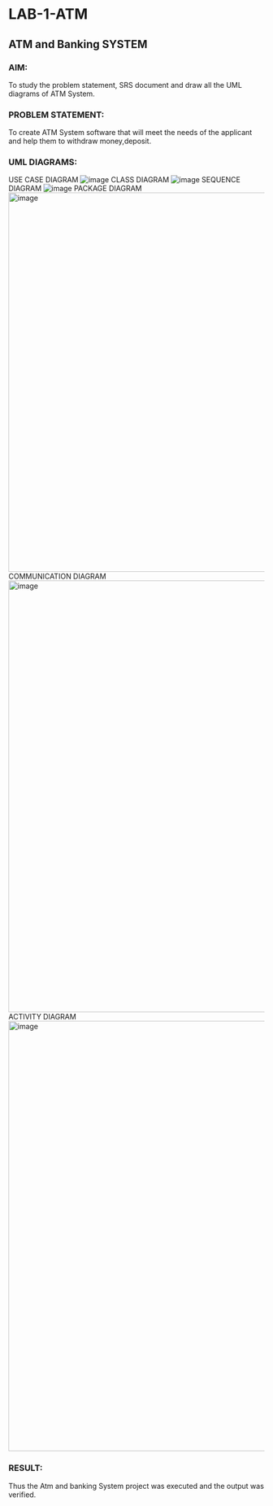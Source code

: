 # LAB-1-ATM
## ATM and Banking SYSTEM
### AIM: 
To study the problem statement, SRS document and draw all the UML diagrams of ATM
System.
### PROBLEM STATEMENT:
To create ATM System software that will meet the needs of the applicant and help them
to withdraw money,deposit.
### UML DIAGRAMS:
USE CASE DIAGRAM
![image](https://github.com/user-attachments/assets/3a674541-a441-47cf-8ef0-3181d6823f30)
CLASS DIAGRAM
![image](https://github.com/user-attachments/assets/4c920e58-0114-4201-a9e8-31a28cac5d70)
SEQUENCE DIAGRAM
![image](https://github.com/user-attachments/assets/8be521fe-2a83-426c-8dfb-624b1eacbcf4)
PACKAGE DIAGRAM 
<img width="1031" height="746" alt="image" src="https://github.com/user-attachments/assets/718e7f26-9d73-4614-9a6d-516e84ebfd41" />
COMMUNICATION DIAGRAM
<img width="1035" height="849" alt="image" src="https://github.com/user-attachments/assets/ed29569d-558b-4937-a30e-7956fab441dc" />
ACTIVITY DIAGRAM
<img width="1034" height="846" alt="image" src="https://github.com/user-attachments/assets/5d6396cc-00c8-4d58-8209-e59983b187db" />

### RESULT: 
Thus the Atm and banking System project was executed and the output was verified.
